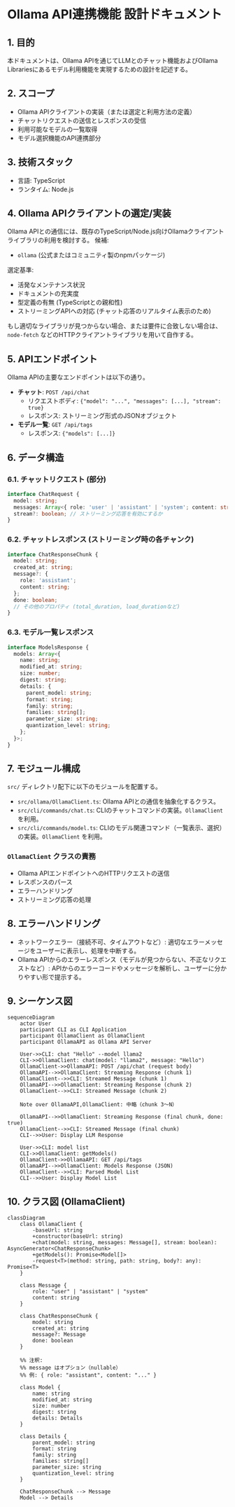 # Ollama API連携機能 設計ドキュメント

## 1. 目的

本ドキュメントは、Ollama APIを通じてLLMとのチャット機能およびOllama Librariesにあるモデル利用機能を実現するための設計を記述する。

## 2. スコープ

- Ollama APIクライアントの実装（または選定と利用方法の定義）
- チャットリクエストの送信とレスポンスの受信
- 利用可能なモデルの一覧取得
- モデル選択機能のAPI連携部分

## 3. 技術スタック

- 言語: TypeScript
- ランタイム: Node.js

## 4. Ollama APIクライアントの選定/実装

Ollama APIとの通信には、既存のTypeScript/Node.js向けOllamaクライアントライブラリの利用を検討する。
候補:
- `ollama` (公式またはコミュニティ製のnpmパッケージ)

選定基準:
- 活発なメンテナンス状況
- ドキュメントの充実度
- 型定義の有無 (TypeScriptとの親和性)
- ストリーミングAPIへの対応 (チャット応答のリアルタイム表示のため)

もし適切なライブラリが見つからない場合、または要件に合致しない場合は、`node-fetch` などのHTTPクライアントライブラリを用いて自作する。

## 5. APIエンドポイント

Ollama APIの主要なエンドポイントは以下の通り。

- **チャット**: `POST /api/chat`
    - リクエストボディ: `{"model": "...", "messages": [...], "stream": true}`
    - レスポンス: ストリーミング形式のJSONオブジェクト
- **モデル一覧**: `GET /api/tags`
    - レスポンス: `{"models": [...]}`

## 6. データ構造

### 6.1. チャットリクエスト (部分)

```typescript
interface ChatRequest {
  model: string;
  messages: Array<{ role: 'user' | 'assistant' | 'system'; content: string }>;
  stream?: boolean; // ストリーミング応答を有効にするか
}
```

### 6.2. チャットレスポンス (ストリーミング時の各チャンク)

```typescript
interface ChatResponseChunk {
  model: string;
  created_at: string;
  message?: {
    role: 'assistant';
    content: string;
  };
  done: boolean;
  // その他のプロパティ (total_duration, load_durationなど)
}
```

### 6.3. モデル一覧レスポンス

```typescript
interface ModelsResponse {
  models: Array<{
    name: string;
    modified_at: string;
    size: number;
    digest: string;
    details: {
      parent_model: string;
      format: string;
      family: string;
      families: string[];
      parameter_size: string;
      quantization_level: string;
    };
  }>;
}
```

## 7. モジュール構成

`src/` ディレクトリ配下に以下のモジュールを配置する。

- `src/ollama/OllamaClient.ts`: Ollama APIとの通信を抽象化するクラス。
- `src/cli/commands/chat.ts`: CLIのチャットコマンドの実装。`OllamaClient` を利用。
- `src/cli/commands/model.ts`: CLIのモデル関連コマンド（一覧表示、選択）の実装。`OllamaClient` を利用。

### `OllamaClient` クラスの責務

- Ollama APIエンドポイントへのHTTPリクエストの送信
- レスポンスのパース
- エラーハンドリング
- ストリーミング応答の処理

## 8. エラーハンドリング

- ネットワークエラー（接続不可、タイムアウトなど）: 適切なエラーメッセージをユーザーに表示し、処理を中断する。
- Ollama APIからのエラーレスポンス（モデルが見つからない、不正なリクエストなど）: APIからのエラーコードやメッセージを解析し、ユーザーに分かりやすい形で提示する。

## 9. シーケンス図

```mermaid
sequenceDiagram
    actor User
    participant CLI as CLI Application
    participant OllamaClient as OllamaClient
    participant OllamaAPI as Ollama API Server

    User->>CLI: chat "Hello" --model llama2
    CLI->>OllamaClient: chat(model: "llama2", message: "Hello")
    OllamaClient->>OllamaAPI: POST /api/chat (request body)
    OllamaAPI-->>OllamaClient: Streaming Response (chunk 1)
    OllamaClient-->>CLI: Streamed Message (chunk 1)
    OllamaAPI-->>OllamaClient: Streaming Response (chunk 2)
    OllamaClient-->>CLI: Streamed Message (chunk 2)

    Note over OllamaAPI,OllamaClient: 中略（chunk 3〜N）

    OllamaAPI-->>OllamaClient: Streaming Response (final chunk, done: true)
    OllamaClient-->>CLI: Streamed Message (final chunk)
    CLI-->>User: Display LLM Response

    User->>CLI: model list
    CLI->>OllamaClient: getModels()
    OllamaClient->>OllamaAPI: GET /api/tags
    OllamaAPI-->>OllamaClient: Models Response (JSON)
    OllamaClient-->>CLI: Parsed Model List
    CLI-->>User: Display Model List

```

## 10. クラス図 (OllamaClient)

```mermaid
classDiagram
    class OllamaClient {
        -baseUrl: string
        +constructor(baseUrl: string)
        +chat(model: string, messages: Message[], stream: boolean): AsyncGenerator<ChatResponseChunk>
        +getModels(): Promise<Model[]>
        -request<T>(method: string, path: string, body?: any): Promise<T>
    }

    class Message {
        role: "user" | "assistant" | "system"
        content: string
    }

    class ChatResponseChunk {
        model: string
        created_at: string
        message?: Message
        done: boolean
    }

    %% 注釈:
    %% message はオプション（nullable）
    %% 例: { role: "assistant", content: "..." }

    class Model {
        name: string
        modified_at: string
        size: number
        digest: string
        details: Details
    }

    class Details {
        parent_model: string
        format: string
        family: string
        families: string[]
        parameter_size: string
        quantization_level: string
    }

    ChatResponseChunk --> Message
    Model --> Details
```
